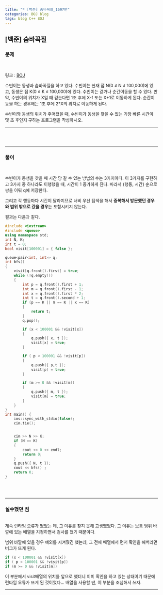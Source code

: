 ```yaml
---
title: "* [백준] 숨바꼭질_1697번"
categories: BOJ blog
tags: blog C++ BOJ
---
```


<!-- prettier-ignore-start -->
## [백준] 숨바꼭질

### 문제
<br/>

링크 : [BOJ](https://www.acmicpc.net/problem/1697)

 수빈이는 동생과 숨바꼭질을 하고 있다. 수빈이는 현재 점 N(0 ≤ N ≤ 100,000)에 있고, 동생은 점 K(0 ≤ K ≤ 100,000)에 있다. 수빈이는 걷거나 순간이동을 할 수 있다. 만약, 수빈이의 위치가 X일 때 걷는다면 1초 후에 X-1 또는 X+1로 이동하게 된다. 순간이동을 하는 경우에는 1초 후에 2\*X의 위치로 이동하게 된다.

 수빈이와 동생의 위치가 주어졌을 때, 수빈이가 동생을 찾을 수 있는 가장 빠른 시간이 몇 초 후인지 구하는 프로그램을 작성하시오.


---

<br/><br/>

---
### 풀이
<br/>

   
   수빈이가 동생을 찾을 때 시간 당 갈 수 있는 방법의 수는 3가지이다.
  이 3가지를 구현하고 3가지 중 하나라도 이행했을 때, 시간이 1 증가하게 된다. 
  따라서 {행동, 시간} 순으로 쌍을 이뤄 q에 저장한다.

  그리고 각 행동마다 시간이 달라지므로 너비 우선 탐색을 해서 **중복해서 방문했던 경우와 범위 밖으로 갔을 경우**는
  포함시키지 않는다.

  결과는 다음과 같다.


```cpp
#include <iostream>
#include <queue>
using namespace std;
int N, K;
int t = 0;
bool visit[100001] = { false };

queue<pair<int, int>> q;
int bfs()
{
	visit[q.front().first] = true;
	while (!q.empty())
	{
		int p = q.front().first + 1;
		int m = q.front().first - 1;
		int x = q.front().first * 2;
		int t = q.front().second + 1;
		if (p == K || m == K || x == K)
		{
			return t;	
		}
		q.pop();

		if (x < 100001 && !visit[x])
		{
			q.push({ x, t });
			visit[x] = true;
		}

		if ( p < 100001 && !visit[p])
		{
			q.push({ p,t });
			visit[p] = true;
		}

		if (m >= 0 && !visit[m])
		{
			q.push({ m, t });
			visit[m] = true;
		}
	}
}
int main() {
	ios::sync_with_stdio(false);
	cin.tie();


	cin >> N >> K;
	if (N == K)
	{
		cout << 0 << endl;
		return 0;
	}
	q.push({ N, t });
	cout << bfs() ;
	return 0;
}
```
<br/><br/>

---

### 실수했던 점
<br/>
 계속 런타임 오류가 떴었는 데, 그 이유를 찾지 못해 고생했었다.
 그 이유는 보통 범위 바깥에 있는 배열을 지정하면서 검사를 했기 때문이다. 

 범위 바깥에 있을 경우 예외를 시켜줬긴 했는데, 그 전에 배열에서 먼저 확인을 해버리면 버그가 뜨게 된다.

 ```cpp
 if (x < 100001 && !visit[x])
 if ( p < 100001 && !visit[p])
 if (m >= 0 && !visit[m])
 ```

 이 부분에서 visit배열의 위치를 앞으로 했더니 이미 확인을 하고 있는 상태이기 때문에 런타임 오류가 뜨게 된 것이었다...
 배열을 사용할 땐, 이 부분을 조심해서 쓰자.

---
<!-- prettier-ignore-end -->
